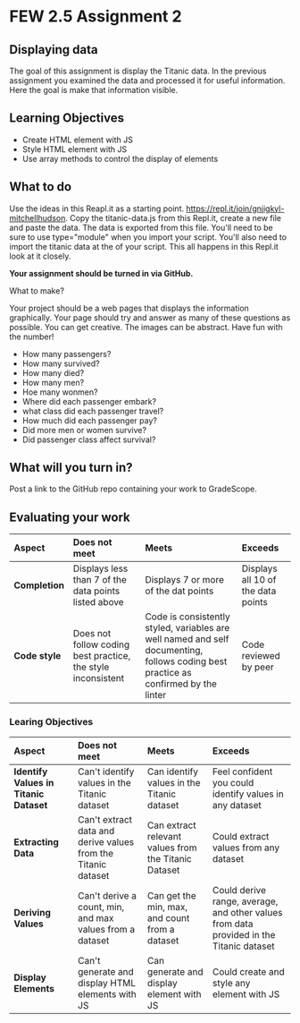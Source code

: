 # FEW 2.5 Assignment 2

## Displaying data

The goal of this assignment is display the Titanic data. In the previous assignment you examined the data and processed it for useful information. Here the goal is make that information visible. 

## Learning Objectives

- Create HTML element with JS
- Style HTML element with JS
- Use array methods to control the display of elements

## What to do

Use the ideas in this Reapl.it as a starting point. https://repl.it/join/gnjigkyl-mitchellhudson. Copy the titanic-data.js from this Repl.it, create a new file and paste the data. The data is exported from this file. You'll need to be sure to use type="module" when you import your script. You'll also need to import the titanic data at the of your script. This all happens in this Repl.it look at it closely. 

**Your assignment should be turned in via GitHub.**

What to make? 

Your project should be a web pages that displays the information graphically. Your page should try and answer as many of these questions as possible. You can get creative. The images can be abstract. Have fun with the number! 

- How many passengers? 
- How many survived? 
- How many died? 
- How many men? 
- Hoe many wonmen? 
- Where did each passenger embark? 
- what class did each passenger travel? 
- How much did each passenger pay? 
- Did more men or women survive?
- Did passenger class affect survival?

## What will you turn in?

Post a link to the GitHub repo containing your work to GradeScope. 

## Evaluating your work

| Aspect | Does not meet | Meets | Exceeds |
|:-------|:--------------|:------|:--------|
| **Completion** | Displays less than 7 of the data points listed above | Displays 7 or more of the dat points | Displays all 10 of the data points |
| **Code style** | Does not follow coding best practice, the style inconsistent | Code is consistently styled, variables are well named and self documenting, follows coding best practice as confirmed by the linter | Code reviewed by peer |

### Learing Objectives 

| Aspect | Does not meet | Meets | Exceeds |
|:-------|:--------------|:------|:--------|
| **Identify Values in Titanic Dataset** | Can't identify values in the Titanic dataset | Can identify values in the Titanic dataset | Feel confident you could identify values in any dataset |
| **Extracting Data** | Can't extract data and derive values from the Titanic dataset | Can extract relevant values from the Titanic Dataset | Could extract values from any dataset |
| **Deriving Values** | Can't derive a count, min, and max values from a dataset| Can get the min, max, and count from a dataset | Could derive range, average, and other values from data provided in the Titanic dataset |
| **Display Elements** | Can't generate and display HTML elements with JS| Can generate and display element with JS | Could create and style any element with JS |